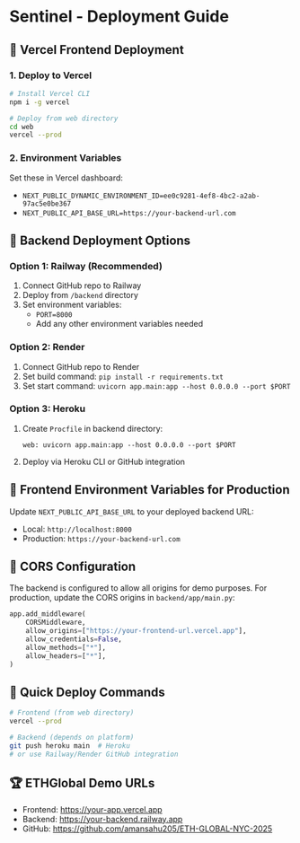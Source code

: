 # Sentinel - Deployment Guide

## 🚀 Vercel Frontend Deployment

### 1. Deploy to Vercel
```bash
# Install Vercel CLI
npm i -g vercel

# Deploy from web directory
cd web
vercel --prod
```

### 2. Environment Variables
Set these in Vercel dashboard:
- `NEXT_PUBLIC_DYNAMIC_ENVIRONMENT_ID=ee0c9281-4ef8-4bc2-a2ab-97ac5e0be367`
- `NEXT_PUBLIC_API_BASE_URL=https://your-backend-url.com`

## 🔧 Backend Deployment Options

### Option 1: Railway (Recommended)
1. Connect GitHub repo to Railway
2. Deploy from `/backend` directory
3. Set environment variables:
   - `PORT=8000`
   - Add any other environment variables needed

### Option 2: Render
1. Connect GitHub repo to Render
2. Set build command: `pip install -r requirements.txt`
3. Set start command: `uvicorn app.main:app --host 0.0.0.0 --port $PORT`

### Option 3: Heroku
1. Create `Procfile` in backend directory:
   ```
   web: uvicorn app.main:app --host 0.0.0.0 --port $PORT
   ```
2. Deploy via Heroku CLI or GitHub integration

## 📝 Frontend Environment Variables for Production

Update `NEXT_PUBLIC_API_BASE_URL` to your deployed backend URL:
- Local: `http://localhost:8000`
- Production: `https://your-backend-url.com`

## 🔗 CORS Configuration

The backend is configured to allow all origins for demo purposes. For production, update the CORS origins in `backend/app/main.py`:

```python
app.add_middleware(
    CORSMiddleware,
    allow_origins=["https://your-frontend-url.vercel.app"],
    allow_credentials=False,
    allow_methods=["*"],
    allow_headers=["*"],
)
```

## 🎯 Quick Deploy Commands

```bash
# Frontend (from web directory)
vercel --prod

# Backend (depends on platform)
git push heroku main  # Heroku
# or use Railway/Render GitHub integration
```

## 🏆 ETHGlobal Demo URLs
- Frontend: https://your-app.vercel.app
- Backend: https://your-backend.railway.app
- GitHub: https://github.com/amansahu205/ETH-GLOBAL-NYC-2025